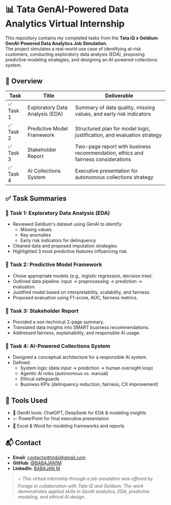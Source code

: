 # 📊 Tata GenAI-Powered Data Analytics Virtual Internship

This repository contains my completed tasks from the **Tata iQ x Geldium GenAI-Powered Data Analytics Job Simulation**.  
The project simulates a real-world use case of identifying at-risk customers, conducting exploratory data analysis (EDA), proposing predictive modeling strategies, and designing an AI-powered collections system.


## 🧠 Overview

| Task | Title | Deliverable |
|------|-------|-------------|
| ✅ Task 1 | Exploratory Data Analysis (EDA) | Summary of data quality, missing values, and early risk indicators |
| ✅ Task 2 | Predictive Model Framework | Structured plan for model logic, justification, and evaluation strategy |
| ✅ Task 3 | Stakeholder Report | Two-page report with business recommendation, ethics and fairness considerations |
| ✅ Task 4 | AI Collections System | Executive presentation for autonomous collections strategy |



## ✅ Task Summaries

### 📌 Task 1: Exploratory Data Analysis (EDA)
- Reviewed Geldium's dataset using GenAI to identify:
  - Missing values
  - Key anomalies
  - Early risk indicators for delinquency
- Cleaned data and proposed imputation strategies.
- Highlighted 3 most predictive features influencing risk.

### 📌 Task 2: Predictive Model Framework
- Chose appropriate models (e.g., logistic regression, decision tree).
- Outlined data pipeline: input → preprocessing → prediction → evaluation.
- Justified model based on interpretability, scalability, and fairness.
- Proposed evaluation using F1-score, AUC, fairness metrics.

### 📌 Task 3: Stakeholder Report
- Provided a non-technical 2-page summary.
- Translated data insights into SMART business recommendations.
- Addressed fairness, explainability, and responsible AI usage.

### 📌 Task 4: AI-Powered Collections System
- Designed a conceptual architecture for a responsible AI system.
- Defined:
  - System logic (data input → prediction → human oversight loop)
  - Agentic AI roles (autonomous vs. manual)
  - Ethical safeguards
  - Business KPIs (delinquency reduction, fairness, CX improvement)



## 🚀 Tools Used
- 💬 GenAI tools: ChatGPT, DeepSeek for EDA & modeling insights
- 📈 PowerPoint for final executive presentation
- 🧮 Excel & Word for modeling frameworks and reports



## 📬 Contact

- **Email**: contactwithmbj@gmail.com  
- **GitHub**: [@BABAJAN1M](https://github.com/BABAJAN1M)  
- **LinkedIn**: [BABAJAN M](https://www.linkedin.com/in/mbj342)



> ⭐ *This virtual internship through a job simulation was offered by Forage in collaboration with Tata iQ and Geldium. The work demonstrates applied skills in GenAI analytics, EDA, predictive modeling, and ethical AI design.*

